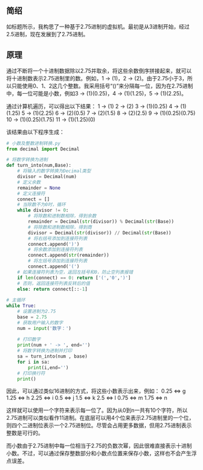 ## 简绍

如标题所示，我构思了一种基于2.75进制的虚拟机。最初是从3进制开始，经过2.5进制，现在发展到了2.75进制。

## 原理

通过不断将一个十进制数据除以2.75并取余，将这些余数倒序拼接起来，就可以将十进制数表示2.75进制里的数。例如，1 -> (1)，2 -> (2)。由于2.75小于3，所以只能使用0、1、2这几个整数。我采用括号“()”来分隔每一位，因为在2.75进制中，每一位可能是小数，例如3 -> (1)(0.25)，4 -> (1)(1.25)，5 -> (1)(2.25)。

通过计算机遍历，可以得出以下结果： 
1 -> (1)
2 -> (2) 
3 -> (1)(0.25) 
4 -> (1)(1.25) 
5 -> (1)(2.25) 
6 -> (2)(0.5) 
7 -> (2)(1.5) 
8 -> (2)(2.5) 
9 -> (1)(0.25)(0.75) 
10 -> (1)(0.25)(1.75) 
11 -> (1)(1.25)(0)

该结果由以下程序生成：
```python
# 小数及整数进制转换.py
from decimal import Decimal

# 将数字转换为进制
def turn_into(num,Base):
    # 将输入的数字转换为Decimal类型
    divisor = Decimal(num)
    # 定义余数
    remainder = None
    # 定义连接符
    connect = []
    # 当除数不为0时，循环
    while divisor != 0:
        # 将除数和进制数相除，得到余数
        remainder = Decimal(str(divisor)) % Decimal(str(Base))
        # 将除数和进制数相除，得到商
        divisor = Decimal(str(divisor)) // Decimal(str(Base))
        # 将右括号添加到连接符列表
        connect.append(')')
        # 将余数添加到连接符列表
        connect.append(str(remainder))
        # 将左括号添加到连接符列表
        connect.append('(')
    # 如果连接符列表为空，返回左括号和0，防止空列表报错
    if len(connect) == 0: return ['(','0',')']
    # 否则，返回连接符列表反转后的值
    else: return connect[::-1]
  
# 主循环
while True:
    # 设置进制为2.75
    base = 2.75
    # 获取用户输入的数字
    num = input('数字：')
  
    # 打印数字
    print(num + ' -> ', end='')
    # 将数字转换为进制并打印
    sa = turn_into(num , base)
    for i in sa:
        print(i,end='')
    # 打印换行符
    print()
```

因此，可以通过类似16进制的方式，将这些小数表示出来，例如： 
0.25 <=> g 
1.25 <=> h 
2.25 <=> i 
0.5 <=> j 
1.5 <=> k 
2.5 <=> l 
0.75 <=> m 
1.75 <=> n

这样就可以使用一个字符来表示每一位了。因为从0到n一共有10个字符，所以2.75进制可以类似看作11进制。在底层可以用4个位来表示2.75进制里的一个位，则四个二进制位表示一个2.75进制位。尽管会占用更多数据，但用2.75进制表示整数是可行的。

而小数由于2.75进制中每一位相当于2.75的负数次幂，因此很难直接表示十进制小数。不过，可以通过保存整数部分和小数点位置来保存小数，这样也不会产生浮点误差。